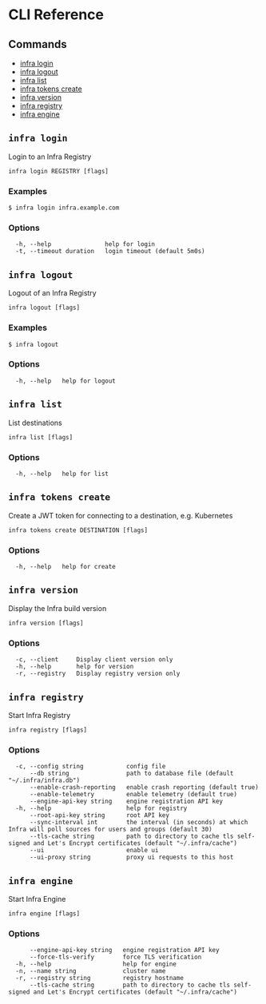 # CLI Reference

## Commands

* [infra login](#infra-login)
* [infra logout](#infra-logout)
* [infra list](#infra-list)
* [infra tokens create](#infra-tokens-create)
* [infra version](#infra-version)
* [infra registry](#infra-registry)
* [infra engine](#infra-engine)


## `infra login`

Login to an Infra Registry

```
infra login REGISTRY [flags]
```

### Examples

```
$ infra login infra.example.com
```

### Options

```
  -h, --help               help for login
  -t, --timeout duration   login timeout (default 5m0s)
```

## `infra logout`

Logout of an Infra Registry

```
infra logout [flags]
```

### Examples

```
$ infra logout
```

### Options

```
  -h, --help   help for logout
```

## `infra list`

List destinations

```
infra list [flags]
```

### Options

```
  -h, --help   help for list
```

## `infra tokens create`

Create a JWT token for connecting to a destination, e.g. Kubernetes

```
infra tokens create DESTINATION [flags]
```

### Options

```
  -h, --help   help for create
```

## `infra version`

Display the Infra build version

```
infra version [flags]
```

### Options

```
  -c, --client     Display client version only
  -h, --help       help for version
  -r, --registry   Display registry version only
```

## `infra registry`

Start Infra Registry

```
infra registry [flags]
```

### Options

```
  -c, --config string            config file
      --db string                path to database file (default "~/.infra/infra.db")
      --enable-crash-reporting   enable crash reporting (default true)
      --enable-telemetry         enable telemetry (default true)
      --engine-api-key string    engine registration API key
  -h, --help                     help for registry
      --root-api-key string      root API key
      --sync-interval int        the interval (in seconds) at which Infra will poll sources for users and groups (default 30)
      --tls-cache string         path to directory to cache tls self-signed and Let's Encrypt certificates (default "~/.infra/cache")
      --ui                       enable ui
      --ui-proxy string          proxy ui requests to this host
```

## `infra engine`

Start Infra Engine

```
infra engine [flags]
```

### Options

```
      --engine-api-key string   engine registration API key
      --force-tls-verify        force TLS verification
  -h, --help                    help for engine
  -n, --name string             cluster name
  -r, --registry string         registry hostname
      --tls-cache string        path to directory to cache tls self-signed and Let's Encrypt certificates (default "~/.infra/cache")
```

